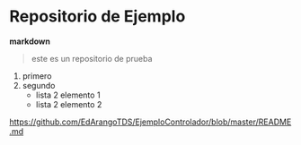 # Repositorio de Ejemplo

**markdown**

> este es un repositorio de prueba

1. primero
2. segundo
	- lista 2 elemento 1
	- lista 2 elemento 2
 
 
 <https://github.com/EdArangoTDS/EjemploControlador/blob/master/README.md>
